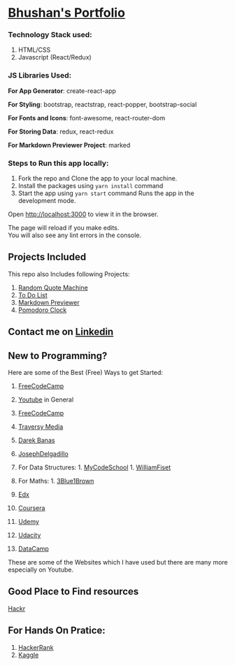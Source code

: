 
# [Bhushan's Portfolio](https://thebhushanmhatre.herokuapp.com/)

### Technology Stack used:
1. HTML/CSS
1. Javascript (React/Redux)

### JS Libraries Used:

**For App Generator**: create-react-app

**For Styling**: bootstrap, reactstrap, react-popper, bootstrap-social

**For Fonts and Icons**: font-awesome, react-router-dom

**For Storing Data**: redux, react-redux

**For Markdown Previewer Project**: marked

### Steps to Run this app locally:
1. Fork the repo and Clone the app to your local machine.
1. Install the packages using `yarn install` command
1. Start the app using `yarn start` command
Runs the app in the development mode.<br />

Open [http://localhost:3000](http://localhost:3000) to view it in the browser.

The page will reload if you make edits.<br />
You will also see any lint errors in the console.


## Projects Included 
This repo also Includes following Projects:
1. [Random Quote Machine](https://thebhushanmhatre.herokuapp.com/quotes)
1. [To Do List](https://thebhushanmhatre.herokuapp.com/todolist)
1. [Markdown Previewer](https://thebhushanmhatre.herokuapp.com/markdown)
1. [Pomodoro Clock](https://thebhushanmhatre.herokuapp.com/clock)

## Contact me on [Linkedin](https://www.linkedin.com/in/thebhushanmhatre/)



## New to Programming?
Here are some of the Best (Free) Ways to get Started:
1. [FreeCodeCamp](https://www.freecodecamp.org/)
1. [Youtube](https://www.youtube.com/) in General
  1. [FreeCodeCamp](https://www.youtube.com/c/Freecodecamp/featured)
  1. [Traversy Media](https://www.youtube.com/user/TechGuyWeb)
  1. [Darek Banas](https://www.youtube.com/c/derekbanas/featured)
 1. [JosephDelgadillo](https://www.youtube.com/c/JosephDelgadillo/featured)

  1. For Data Structures:
    1. [MyCodeSchool](https://www.youtube.com/user/mycodeschool/featured)
    1. [WilliamFiset](https://www.youtube.com/c/WilliamFiset-videos/featured)

  1. For Maths:
    1. [3Blue1Brown](https://www.youtube.com/c/3blue1brown/featured)

1. [Edx](https://www.edx.org/)
1. [Coursera](https://www.coursera.org/)
1. [Udemy](https://www.udemy.com/)
1. [Udacity](https://www.udacity.com/)

1. [DataCamp](https://www.datacamp.com/)


These are some of the Websites which I have used but there are many more especially on Youtube.

## Good Place to Find resources
[Hackr](https://hackr.io/)

## For Hands On Pratice:
1. [HackerRank](https://www.hackerrank.com/dashboard)
1. [Kaggle](https://www.kaggle.com/)
